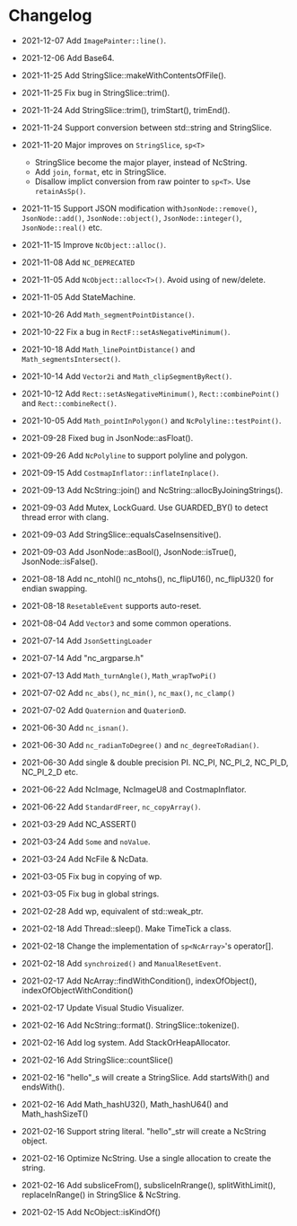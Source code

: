 # Changelog

- 2021-12-07 Add `ImagePainter::line()`.
- 2021-12-06 Add Base64.
- 2021-11-25 Add StringSlice::makeWithContentsOfFile().
- 2021-11-25 Fix bug in StringSlice::trim().
- 2021-11-24 Add StringSlice::trim(), trimStart(), trimEnd().
- 2021-11-24 Support conversion between std::string and StringSlice.
- 2021-11-20 Major improves on `StringSlice`, `sp<T>`

  - StringSlice become the major player, instead of NcString.
  - Add `join`, `format`, etc in StringSlice.
  - Disallow implict conversion from raw pointer to `sp<T>`. Use `retainAsSp()`.

- 2021-11-15 Support JSON modification with`JsonNode::remove()`, `JsonNode::add()`, `JsonNode::object()`, `JsonNode::integer()`, `JsonNode::real()` etc.
- 2021-11-15 Improve `NcObject::alloc()`.
- 2021-11-08 Add `NC_DEPRECATED`
- 2021-11-05 Add `NcObject::alloc<T>()`. Avoid using of new/delete.
- 2021-11-05 Add StateMachine.
- 2021-10-26 Add `Math_segmentPointDistance()`.
- 2021-10-22 Fix a bug in `RectF::setAsNegativeMinimum()`.
- 2021-10-18 Add `Math_linePointDistance()` and `Math_segmentsIntersect()`.
- 2021-10-14 Add `Vector2i` and `Math_clipSegmentByRect()`.
- 2021-10-12 Add `Rect::setAsNegativeMinimum()`, `Rect::combinePoint()` and `Rect::combineRect()`.
- 2021-10-05 Add `Math_pointInPolygon()` and `NcPolyline::testPoint()`.
- 2021-09-28 Fixed bug in JsonNode::asFloat().
- 2021-09-26 Add `NcPolyline` to support polyline and polygon.
- 2021-09-15 Add `CostmapInflator::inflateInplace()`.
- 2021-09-13 Add NcString::join() and NcString::allocByJoiningStrings().
- 2021-09-03 Add Mutex, LockGuard. Use GUARDED_BY() to detect thread error with clang.
- 2021-09-03 Add StringSlice::equalsCaseInsensitive().
- 2021-09-03 Add JsonNode::asBool(), JsonNode::isTrue(), JsonNode::isFalse().
- 2021-08-18 Add nc_ntohl() nc_ntohs(), nc_flipU16(), nc_flipU32() for endian swapping.
- 2021-08-18 `ResetableEvent` supports auto-reset.
- 2021-08-04 Add `Vector3` and some common operations.
- 2021-07-14 Add `JsonSettingLoader`
- 2021-07-14 Add "nc_argparse.h"
- 2021-07-13 Add `Math_turnAngle()`, `Math_wrapTwoPi()`
- 2021-07-02 Add `nc_abs()`, `nc_min()`, `nc_max()`, `nc_clamp()`
- 2021-07-02 Add `Quaternion` and `QuaterionD`.
- 2021-06-30 Add `nc_isnan()`.
- 2021-06-30 Add `nc_radianToDegree()` and `nc_degreeToRadian()`.
- 2021-06-30 Add single & double precision PI. NC_PI, NC_PI_2, NC_PI_D, NC_PI_2_D etc.
- 2021-06-22 Add NcImage, NcImageU8 and CostmapInflator.
- 2021-06-22 Add `StandardFreer`, `nc_copyArray()`.
- 2021-03-29 Add NC_ASSERT()
- 2021-03-24 Add `Some` and `noValue`.
- 2021-03-24 Add NcFile & NcData.
- 2021-03-05 Fix bug in copying of wp.
- 2021-03-05 Fix bug in global strings.
- 2021-02-28 Add wp, equivalent of std::weak_ptr.
- 2021-02-18 Add Thread::sleep(). Make TimeTick a class.
- 2021-02-18 Change the implementation of `sp<NcArray>`'s operator[].
- 2021-02-18 Add `synchroized()` and `ManualResetEvent`.
- 2021-02-17 Add NcArray::findWithCondition(), indexOfObject(), indexOfObjectWithCondition()
- 2021-02-17 Update Visual Studio Visualizer.
- 2021-02-16 Add NcString::format(). StringSlice::tokenize().
- 2021-02-16 Add log system. Add StackOrHeapAllocator.
- 2021-02-16 Add StringSlice::countSlice()
- 2021-02-16 "hello"\_s will create a StringSlice. Add startsWith() and endsWith().
- 2021-02-16 Add Math_hashU32(), Math_hashU64() and Math_hashSizeT()
- 2021-02-16 Support string literal. "hello"\_str will create a NcString object.
- 2021-02-16 Optimize NcString. Use a single allocation to create the string.
- 2021-02-16 Add subsliceFrom(), subsliceInRrange(), splitWithLimit(), replaceInRange() in StringSlice & NcString.
- 2021-02-15 Add NcObject::isKindOf()
